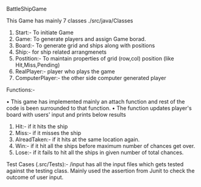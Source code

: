 BattleShipGame

This Game has mainly 7 classes
./src/java/Classes

1.	Start:- To initiate Game
2.	Game: To generate players and assign Game borad.
3.	Board:- To generate grid and ships along with positions
4.	Ship:- for ship related arrangmenets
5.	Postition:- To maintain properties of grid (row,col) position (like Hit,Miss,Pending)
6.	RealPlayer:- player who plays the game
7.	ComputerPlayer:- the other side computer generated player

Functions:-

•	This game has implemented mainly an attach function and rest of the code is been surrounded to that function. 
•	The function updates player's board with users' input and prints below results

1.	Hit:- if it hits the ship
2.	Miss:- if it misses the ship
3.	AlreadTaken:- if it hits at the same location again.
4.	Win:- if it hit all the ships before maximum number of chances get over.
5.	Lose:- if it fails to hit all the ships in given number of total chances.

Test Cases (.src/Tests):- /input has all the input files which gets tested against the testing class.
Mainly used the assertion from Junit to check the outcome of user input.




